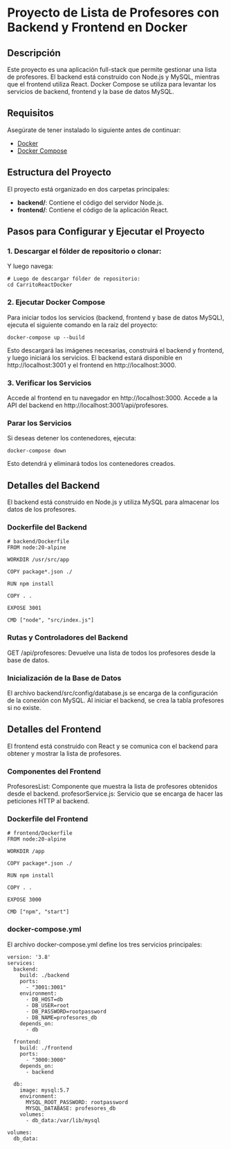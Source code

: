 # Proyecto de Lista de Profesores con Backend y Frontend en Docker

## Descripción
Este proyecto es una aplicación full-stack que permite gestionar una lista de profesores. El backend está construido con Node.js y MySQL, mientras que el frontend utiliza React. Docker Compose se utiliza para levantar los servicios de backend, frontend y la base de datos MySQL.

## Requisitos
Asegúrate de tener instalado lo siguiente antes de continuar:
- [Docker](https://www.docker.com/)
- [Docker Compose](https://docs.docker.com/compose/)

## Estructura del Proyecto
El proyecto está organizado en dos carpetas principales:
- **backend/**: Contiene el código del servidor Node.js.
- **frontend/**: Contiene el código de la aplicación React.

## Pasos para Configurar y Ejecutar el Proyecto

### 1. Descargar el fólder de repositorio o clonar:
Y luego navega:

```
# Luego de descargar fólder de repositorio:
cd CarritoReactDocker
```
### 2. Ejecutar Docker Compose
Para iniciar todos los servicios (backend, frontend y base de datos MySQL), ejecuta el siguiente comando en la raíz del proyecto:
```
docker-compose up --build
```
Esto descargará las imágenes necesarias, construirá el backend y frontend, y luego iniciará los servicios. El backend estará disponible en http://localhost:3001 y el frontend en http://localhost:3000.
### 3. Verificar los Servicios
Accede al frontend en tu navegador en http://localhost:3000.
Accede a la API del backend en http://localhost:3001/api/profesores.
### Parar los Servicios
Si deseas detener los contenedores, ejecuta:
```
docker-compose down
```
Esto detendrá y eliminará todos los contenedores creados.

## Detalles del Backend
El backend está construido en Node.js y utiliza MySQL para almacenar los datos de los profesores.
### Dockerfile del Backend
```
# backend/Dockerfile
FROM node:20-alpine

WORKDIR /usr/src/app

COPY package*.json ./

RUN npm install

COPY . .

EXPOSE 3001

CMD ["node", "src/index.js"]

```

### Rutas y Controladores del Backend
GET /api/profesores: Devuelve una lista de todos los profesores desde la base de datos.
### Inicialización de la Base de Datos
El archivo backend/src/config/database.js se encarga de la configuración de la conexión con MySQL. Al iniciar el backend, se crea la tabla profesores si no existe.
## Detalles del Frontend
El frontend está construido con React y se comunica con el backend para obtener y mostrar la lista de profesores.
### Componentes del Frontend
ProfesoresList: Componente que muestra la lista de profesores obtenidos desde el backend.
profesorService.js: Servicio que se encarga de hacer las peticiones HTTP al backend.

### Dockerfile del Frontend
```
# frontend/Dockerfile
FROM node:20-alpine

WORKDIR /app

COPY package*.json ./

RUN npm install

COPY . .

EXPOSE 3000

CMD ["npm", "start"]

```

### docker-compose.yml
El archivo docker-compose.yml define los tres servicios principales:
```
version: '3.8'
services:
  backend:
    build: ./backend
    ports:
      - "3001:3001"
    environment:
      - DB_HOST=db
      - DB_USER=root
      - DB_PASSWORD=rootpassword
      - DB_NAME=profesores_db
    depends_on:
      - db

  frontend:
    build: ./frontend
    ports:
      - "3000:3000"
    depends_on:
      - backend

  db:
    image: mysql:5.7
    environment:
      MYSQL_ROOT_PASSWORD: rootpassword
      MYSQL_DATABASE: profesores_db
    volumes:
      - db_data:/var/lib/mysql

volumes:
  db_data:

```
